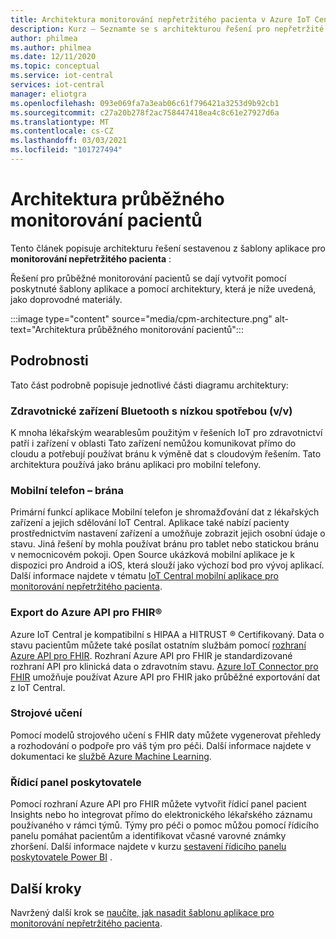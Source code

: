 ```yaml
---
title: Architektura monitorování nepřetržitého pacienta v Azure IoT Central | Microsoft Docs
description: Kurz – Seznamte se s architekturou řešení pro nepřetržité monitorování pacientů.
author: philmea
ms.author: philmea
ms.date: 12/11/2020
ms.topic: conceptual
ms.service: iot-central
services: iot-central
manager: eliotgra
ms.openlocfilehash: 093e069fa7a3eab06c61f796421a3253d9b92cb1
ms.sourcegitcommit: c27a20b278f2ac758447418ea4c8c61e27927d6a
ms.translationtype: MT
ms.contentlocale: cs-CZ
ms.lasthandoff: 03/03/2021
ms.locfileid: "101727494"
---
```

# <a name="continuous-patient-monitoring-architecture"></a>Architektura průběžného monitorování pacientů

Tento článek popisuje architekturu řešení sestavenou z šablony aplikace pro **monitorování nepřetržitého pacienta** :

Řešení pro průběžné monitorování pacientů se dají vytvořit pomocí poskytnuté šablony aplikace a pomocí architektury, která je níže uvedená, jako doprovodné materiály.

:::image type="content" source="media/cpm-architecture.png" alt-text="Architektura průběžného monitorování pacientů":::

## <a name="details"></a>Podrobnosti

Tato část podrobně popisuje jednotlivé části diagramu architektury:

### <a name="bluetooth-low-energy-ble-medical-devices"></a>Zdravotnické zařízení Bluetooth s nízkou spotřebou (v/v)

K mnoha lékařským wearablesům použitým v řešeních IoT pro zdravotnictví patří i zařízení v oblasti Tato zařízení nemůžou komunikovat přímo do cloudu a potřebují používat bránu k výměně dat s cloudovým řešením. Tato architektura používá jako bránu aplikaci pro mobilní telefony.

### <a name="mobile-phone-gateway"></a>Mobilní telefon – brána

Primární funkcí aplikace Mobilní telefon je shromažďování dat z lékařských zařízení a jejich sdělování IoT Central. Aplikace také nabízí pacienty prostřednictvím nastavení zařízení a umožňuje zobrazit jejich osobní údaje o stavu. Jiná řešení by mohla používat bránu pro tablet nebo statickou bránu v nemocnicovém pokoji. Open Source ukázková mobilní aplikace je k dispozici pro Android a iOS, která slouží jako výchozí bod pro vývoj aplikací. Další informace najdete v tématu [IoT Central mobilní aplikace pro monitorování nepřetržitého pacienta](/samples/iot-for-all/iotc-cpm-sample/iotc-cpm-sample/).

### <a name="export-to-azure-api-for-fhirreg"></a>Export do Azure API pro FHIR&reg;

Azure IoT Central je kompatibilní s HIPAA a HITRUST &reg; Certifikovaný. Data o stavu pacientům můžete také posílat ostatním službám pomocí [rozhraní Azure API pro FHIR](../../healthcare-apis/overview.md). Rozhraní Azure API pro FHIR je standardizované rozhraní API pro klinická data o zdravotním stavu. [Azure IoT Connector pro FHIR](../../healthcare-apis/iot-fhir-portal-quickstart.md) umožňuje používat Azure API pro FHIR jako průběžné exportování dat z IoT Central.

### <a name="machine-learning"></a>Strojové učení

Pomocí modelů strojového učení s FHIR daty můžete vygenerovat přehledy a rozhodování o podpoře pro váš tým pro péči. Další informace najdete v dokumentaci ke [službě Azure Machine Learning](../../machine-learning/index.yml).

### <a name="provider-dashboard"></a>Řídicí panel poskytovatele

Pomocí rozhraní Azure API pro FHIR můžete vytvořit řídicí panel pacient Insights nebo ho integrovat přímo do elektronického lékařského záznamu používaného v rámci týmů. Týmy pro péči o pomoc můžou pomocí řídicího panelu pomáhat pacientům a identifikovat včasné varovné známky zhoršení. Další informace najdete v kurzu [sestavení řídicího panelu poskytovatele Power BI](tutorial-health-data-triage.md) .

## <a name="next-steps"></a>Další kroky

Navržený další krok se [naučíte, jak nasadit šablonu aplikace pro monitorování nepřetržitého pacienta](tutorial-continuous-patient-monitoring.md).